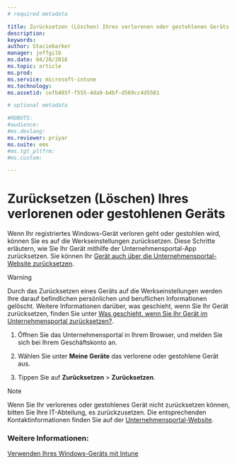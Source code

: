 ```yaml
---
# required metadata

title: Zurücksetzen (Löschen) Ihres verlorenen oder gestohlenen Geräts | Microsoft Intune
description:
keywords:
author: Staciebarker
manager: jeffgilb
ms.date: 04/28/2016
ms.topic: article
ms.prod:
ms.service: microsoft-intune
ms.technology:
ms.assetid: cefb485f-f555-4da9-b4bf-d569cc4d5581

# optional metadata

#ROBOTS:
#audience:
#ms.devlang:
ms.reviewer: priyar
ms.suite: ems
#ms.tgt_pltfrm:
#ms.custom:

---
```



# Zurücksetzen (Löschen) Ihres verlorenen oder gestohlenen Geräts

Wenn Ihr registriertes Windows-Gerät verloren geht oder gestohlen wird, können Sie es auf die Werkseinstellungen zurücksetzen. Diese Schritte erläutern, wie Sie Ihr Gerät mithilfe der Unternehmensportal-App zurücksetzen. Sie können Ihr [Gerät auch über die Unternehmensportal-Website zurücksetzen](reset-your-device-cpwebsite.md).


> [!WARNING]
> Durch das Zurücksetzen eines Geräts auf die Werkseinstellungen werden Ihre darauf befindlichen persönlichen und beruflichen Informationen gelöscht. Weitere Informationen darüber, was geschieht, wenn Sie Ihr Gerät zurücksetzen, finden Sie unter [Was geschieht, wenn Sie Ihr Gerät im Unternehmensportal zurücksetzen?](what-happens-if-you-reset-your-device-using-the-company-portal-windows.md).

1.  Öffnen Sie das Unternehmensportal in Ihrem Browser, und melden Sie sich bei Ihrem Geschäftskonto an.

2.  Wählen Sie unter **Meine Geräte** das verlorene oder gestohlene Gerät aus.

3.  Tippen Sie auf **Zurücksetzen** &gt; **Zurücksetzen**.

> [!NOTE]
> Wenn Sie Ihr verlorenes oder gestohlenes Gerät nicht zurücksetzen können, bitten Sie Ihre IT-Abteilung, es zurückzusetzen. Die entsprechenden Kontaktinformationen finden Sie auf der [Unternehmensportal-Website](http://portal.manage.microsoft.com).

### Weitere Informationen:
[Verwenden Ihres Windows-Geräts mit Intune](using-your-windows-device-with-intune.md)

<!--HONumber=Jun16_HO2-->


